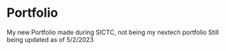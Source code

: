 # Portfolio
My new Portfolio made during SICTC, not being my nextech portfolio
Still being updated as of 5/2/2023
